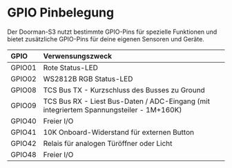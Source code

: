 # GPIO Pinbelegung

Der Doorman-S3 nutzt bestimmte GPIO-Pins für spezielle Funktionen und bietet zusätzliche GPIO-Pins für deine eigenen Sensoren und Geräte.

| GPIO  | Verwensungszweck |
| :---  | :---  |
| GPIO01 | Rote Status-LED |
| GPIO02 | WS2812B RGB Status-LED |
| GPIO08 | TCS Bus TX - Kurzschluss des Busses zu Ground |
| GPIO09 | TCS Bus RX - Liest Bus-Daten / ADC-Eingang (mit integriertem Spannungsteiler - 1M+160K) |
| GPIO40 | Freier I/O |
| GPIO41 | 10K Onboard-Widerstand für externen Button |
| GPIO42 | Relais für analogen Türöffner oder Licht |
| GPIO48 | Freier I/O |
